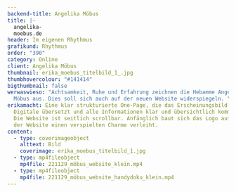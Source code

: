 ```yaml
---
backend-title: Angelika Möbus
title: |-
  angelika-
  moebus.de
header: Im eigenen Rhythmus
grafikund: Rhythmus
order: "390"
category: Online
client: Angelika Möbus
thumbnail: erika_moebus_titelbild_1_.jpg
thumbhovercolour: "#141414"
bigthumbnail: false
werwaswieso: "Achtsamkeit, Ruhe und Erfahrung zeichnen die Hebamme Angelika
  Möbus aus. Dies soll sich auch auf der neuen Website widerspiegeln. "
erikamacht: Eine klar strukturierte One-Page, die das Erscheinungsbild ins
  Digitale übersetzt und alle Informationen klar und übersichtlich kommuniziert.
  Die Website ist seitlich scrollbar. Anfänglich baut sich das Logo auf, welches
  der Website einen verspielten Charme verleiht.
content:
  - type: coverimageobject
    alttext: Bild
    coverimage: erika_moebus_titelbild_1.jpg
  - type: mp4fileobject
    mp4file: 221129_möbus_website_klein.mp4
  - type: mp4fileobject
    mp4file: 221129_möbus_website_handydoku_klein.mp4
---
```

